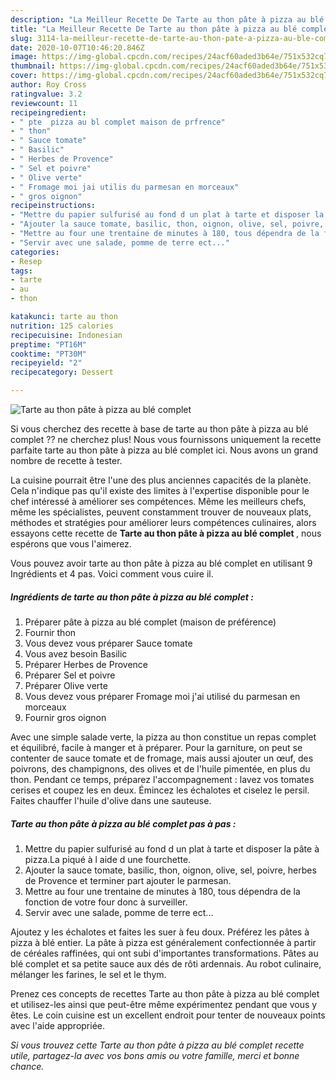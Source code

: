 ```yaml
---
description: "La Meilleur Recette De Tarte au thon pâte à pizza au blé complet"
title: "La Meilleur Recette De Tarte au thon pâte à pizza au blé complet"
slug: 3114-la-meilleur-recette-de-tarte-au-thon-pate-a-pizza-au-ble-complet
date: 2020-10-07T10:46:20.846Z
image: https://img-global.cpcdn.com/recipes/24acf60aded3b64e/751x532cq70/tarte-au-thon-pate-a-pizza-au-ble-complet-photo-principale-de-la-recette.jpg
thumbnail: https://img-global.cpcdn.com/recipes/24acf60aded3b64e/751x532cq70/tarte-au-thon-pate-a-pizza-au-ble-complet-photo-principale-de-la-recette.jpg
cover: https://img-global.cpcdn.com/recipes/24acf60aded3b64e/751x532cq70/tarte-au-thon-pate-a-pizza-au-ble-complet-photo-principale-de-la-recette.jpg
author: Roy Cross
ratingvalue: 3.2
reviewcount: 11
recipeingredient:
- " pte  pizza au bl complet maison de prfrence"
- " thon"
- " Sauce tomate"
- " Basilic"
- " Herbes de Provence"
- " Sel et poivre"
- " Olive verte"
- " Fromage moi jai utilis du parmesan en morceaux"
- " gros oignon"
recipeinstructions:
- "Mettre du papier sulfurisé au fond d un plat à tarte et disposer la pâte à pizza.La piqué à l aide d une fourchette."
- "Ajouter la sauce tomate, basilic, thon, oignon, olive, sel, poivre, herbes de Provence et terminer part ajouter le parmesan."
- "Mettre au four une trentaine de minutes à 180, tous dépendra de la fonction de votre four donc à surveiller."
- "Servir avec une salade, pomme de terre ect..."
categories:
- Resep
tags:
- tarte
- au
- thon

katakunci: tarte au thon 
nutrition: 125 calories
recipecuisine: Indonesian
preptime: "PT16M"
cooktime: "PT30M"
recipeyield: "2"
recipecategory: Dessert

---
```



![Tarte au thon pâte à pizza au blé complet](https://img-global.cpcdn.com/recipes/24acf60aded3b64e/751x532cq70/tarte-au-thon-pate-a-pizza-au-ble-complet-photo-principale-de-la-recette.jpg)

Si vous cherchez des recette à base de tarte au thon pâte à pizza au blé complet ?? ne cherchez plus! Nous vous fournissons uniquement la recette parfaite tarte au thon pâte à pizza au blé complet ici. Nous avons un grand nombre de recette à tester.

La cuisine pourrait être l'une des plus anciennes capacités de la planète. Cela n'indique pas qu'il existe des limites à l'expertise disponible pour le chef intéressé à améliorer ses compétences. Même les meilleurs chefs, même les spécialistes, peuvent constamment trouver de nouveaux plats, méthodes et stratégies pour améliorer leurs compétences culinaires, alors essayons cette recette de <strong> Tarte au thon pâte à pizza au blé complet </strong>, nous espérons que vous l'aimerez.

<!--inarticleads1-->

Vous pouvez avoir tarte au thon pâte à pizza au blé complet en utilisant 9 Ingrédients et 4 pas. Voici comment vous cuire il.

##### Ingrédients de tarte au thon pâte à pizza au blé complet :

1. Préparer  pâte à pizza au blé complet (maison de préférence)
1. Fournir  thon
1. Vous devez vous préparer  Sauce tomate
1. Vous avez besoin  Basilic
1. Préparer  Herbes de Provence
1. Préparer  Sel et poivre
1. Préparer  Olive verte
1. Vous devez vous préparer  Fromage moi j&#39;ai utilisé du parmesan en morceaux
1. Fournir  gros oignon


Avec une simple salade verte, la pizza au thon constitue un repas complet et équilibré, facile à manger et à préparer. Pour la garniture, on peut se contenter de sauce tomate et de fromage, mais aussi ajouter un œuf, des poivrons, des champignons, des olives et de l&#39;huile pimentée, en plus du thon. Pendant ce temps, préparez l&#39;accompagnement : lavez vos tomates cerises et coupez les en deux. Émincez les échalotes et ciselez le persil. Faites chauffer l&#39;huile d&#39;olive dans une sauteuse. 

<!--inarticleads2-->

##### Tarte au thon pâte à pizza au blé complet pas à pas :

1. Mettre du papier sulfurisé au fond d un plat à tarte et disposer la pâte à pizza.La piqué à l aide d une fourchette.
1. Ajouter la sauce tomate, basilic, thon, oignon, olive, sel, poivre, herbes de Provence et terminer part ajouter le parmesan.
1. Mettre au four une trentaine de minutes à 180, tous dépendra de la fonction de votre four donc à surveiller.
1. Servir avec une salade, pomme de terre ect...


Ajoutez y les échalotes et faites les suer à feu doux. Préférez les pâtes à pizza à blé entier. La pâte à pizza est généralement confectionnée à partir de céréales raffinées, qui ont subi d&#39;importantes transformations. Pâtes au blé complet et sa petite sauce aux dés de rôti ardennais. Au robot culinaire, mélanger les farines, le sel et le thym. 

<!--inarticleads1-->

<p>
Prenez ces concepts de recettes Tarte au thon pâte à pizza au blé complet et utilisez-les ainsi que peut-être même expérimentez pendant que vous y êtes. Le coin cuisine est un excellent endroit pour tenter de nouveaux points avec l'aide appropriée.
</p>

<p>
<i>Si vous trouvez cette Tarte au thon pâte à pizza au blé complet recette utile, partagez-la avec vos bons amis ou votre famille, merci et bonne chance.</i>
</p>
